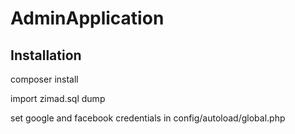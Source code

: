 AdminApplication
=======================


Installation
------------

composer install

import zimad.sql dump

set google and facebook credentials in config/autoload/global.php